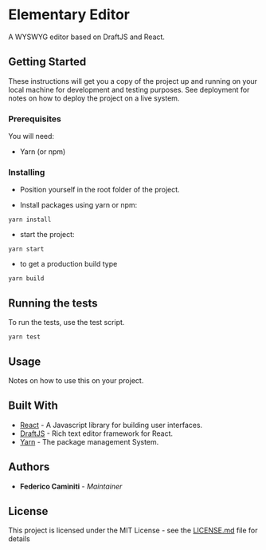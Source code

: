 # Elementary Editor

A WYSWYG editor based on DraftJS and React.

## Getting Started

These instructions will get you a copy of the project up and running on your local machine for development and testing purposes. See deployment for notes on how to deploy the project on a live system.

### Prerequisites

You will need:   
  + Yarn (or npm)

### Installing

- Position yourself in the root folder of the project.

- Install packages using yarn or npm:

```
yarn install
```

- start the project:

```
yarn start
```

+ to get a production build type

```
yarn build
```

## Running the tests

To run the tests, use the test script. 

```
yarn test
```

## Usage

Notes on how to use this on your project.

## Built With

* [React](https://facebook.github.io/react/) - A Javascript library for building user interfaces.
* [DraftJS](https://draftjs.org/) - Rich text editor framework for React.
* [Yarn](https://yarnpkg.com/lang/en/) - The package management System.

<!---
## Contributing

Please read [CONTRIBUTING.md](https://gist.github.com/PurpleBooth/b24679402957c63ec426) for details on our code of conduct, and the process for submitting pull requests to us.

## Versioning

We use [SemVer](http://semver.org/) for versioning. For the versions available, see the [tags on this repository](https://github.com/your/project/tags). 
-->

## Authors

* **Federico Caminiti** - *Maintainer*

<!---
See also the list of [contributors](https://github.com/your/project/contributors) who participated in this project.
-->

## License

This project is licensed under the MIT License - see the [LICENSE.md](LICENSE.md) file for details